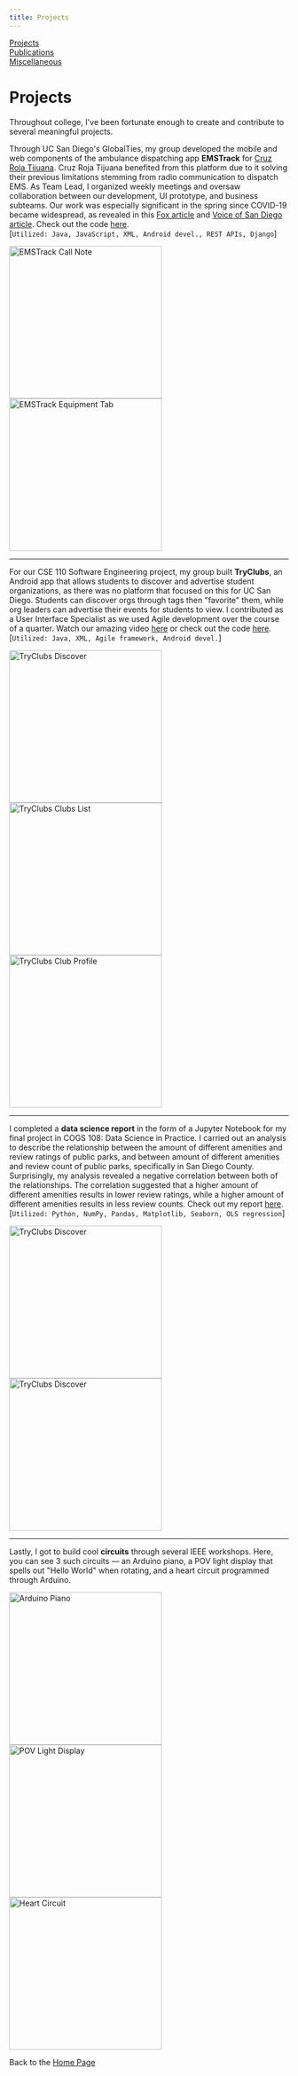 ```yaml
---
title: Projects
---
```

[Projects](/projects.md)  
[Publications](../publications.md)  
[Miscellaneous](../miscellaneous.md)  


# Projects

Throughout college, I've been fortunate enough to create and contribute to several meaningful projects.

Through UC San Diego's GlobalTies, my group developed the mobile and web components of the ambulance dispatching app **EMSTrack** for [Cruz Roja Tijuana](https://globalties.ucsd.edu/projects/cruz-roja-tijuana.html). Cruz Roja Tijuana benefited from this platform due to it solving their previous limitations stemming from radio communication to dispatch EMS. As Team Lead, I organized weekly meetings and oversaw collaboration between our development, UI prototype, and business subteams. Our work was especially significant in the spring since COVID-19 became widespread, as revealed in this [Fox article](https://fox5sandiego.com/news/border-report/uc-san-diego-professors-students-create-app-to-improve-tijuanas-ambulance-service/) and [Voice of San Diego article](https://www.voiceofsandiego.org/topics/news/border-report-tech-is-making-better-use-of-tijuanas-ambulances/). Check out the code [here](https://github.com/EMSTrack/CleanApp).<br/>
[`Utilized: Java, JavaScript, XML, Android devel., REST APIs, Django`]

<img src="/projects/call_note.png" alt="EMSTrack Call Note" width="275"/>
<img src="/projects/equipment_tab.png" alt="EMSTrack Equipment Tab" width="275"/>
<!---
![EMSTrack Call Note](/projects/call_note.png)
![EMSTrack Equipment Tab](/projects/equipment_tab.png)
-->

---
For our CSE 110 Software Engineering project, my group built **TryClubs**, an Android app that allows students to discover and advertise student organizations, as there was no platform that focused on this for UC San Diego. Students can discover orgs through tags then "favorite" them, while org leaders can advertise their events for students to view. I contributed as a User Interface Specialist as we used Agile development over the course of a quarter. Watch our amazing video [here](https://www.youtube.com/watch?v=-6ixENeMHvc&feature=youtu.be) or check out the code [here](https://github.com/jamesbasa/TryClubs).<br/>
[`Utilized: Java, XML, Agile framework, Android devel.`]

<img src="/projects/TryClubs_discover.png" alt="TryClubs Discover" width="275"/>
<img src="/projects/TryClubs_clubs.png" alt="TryClubs Clubs List" width="275"/>
<img src="/projects/TryClubs_clubprofile.png" alt="TryClubs Club Profile" width="275"/>
<!---
![TryClubs Discover](/projects/TryClubs_discover.png)
![TryClubs Info](/projects/TryClubs_info.png)
-->

---
I completed a **data science report** in the form of a Jupyter Notebook for my final project in COGS 108: Data Science in Practice. I carried out an analysis to describe the relationship between the amount of different amenities and review ratings of public parks, and between amount of different amenities and review count of public parks, specifically in San Diego County. Surprisingly, my analysis revealed a negative correlation between both of the relationships. The correlation suggested that a higher amount of different amenities results in lower review ratings, while a higher amount of different amenities results in less review counts. Check out my report [here](https://github.com/jamesbasa/individual_fa20/blob/master/final_project/FinalProject_jamesbasa.ipynb).<br/>
[`Utilized: Python, NumPy, Pandas, Matplotlib, Seaborn, OLS regression`]

<img src="/projects/DS_rating_vs_amenities.png" alt="TryClubs Discover" width="275"/>
<img src="/projects/DS_reviewcount_vs_amenities.png" alt="TryClubs Discover" width="275"/>

---
Lastly, I got to build cool **circuits** through several IEEE workshops. Here, you can see 3 such circuits — an Arduino piano, a POV light display that spells out "Hello World" when rotating, and a heart circuit programmed through Arduino.

<img src="/projects/arduino_piano.JPG" alt="Arduino Piano" width="275"/>
<img src="/projects/pov_light.JPG" alt="POV Light Display" width="275"/>
<img src="/projects/heart_circuit.JPG" alt="Heart Circuit" width="275"/>


Back to the [Home Page](/)
